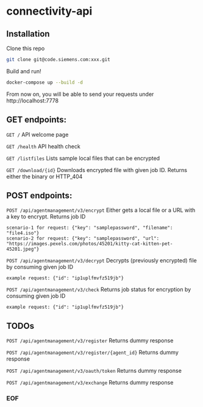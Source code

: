 # connectivity-api

## Installation

Clone this repo

```bash
git clone git@code.siemens.com:xxx.git
```

Build and run!

```bash
docker-compose up --build -d
```

From now on, you will be able to send your requests under http://localhost:7778

## GET endpoints:

`GET /`
API welcome page

`GET /health`
API health check

`GET /listfiles`
Lists sample local files that can be encrypted

`GET /download/{id}`
Downloads encrypted file with given job ID. Returns either the binary or HTTP_404

## POST endpoints:

`POST /api/agentmanagement/v3/encrypt`
Either gets a local file or a URL with a key to encrypt. Returns job ID
~~~~
scenario-1 for request: {"key": "samplepassword", "filename": "file4.iso"}
scenario-2 for request: {"key": "samplepassword", "url": "https://images.pexels.com/photos/45201/kitty-cat-kitten-pet-45201.jpeg"}
~~~~

`POST /api/agentmanagement/v3/decrypt`
Decrypts (previously encrypted) file by consuming given job ID
~~~~
example request: {"id": "ip1uplfmvfz519jb"}
~~~~

`POST /api/agentmanagement/v3/check`
Returns job status for encryption by consuming given job ID
~~~~
example request: {"id": "ip1uplfmvfz519jb"}
~~~~

## TODOs

`POST /api/agentmanagement/v3/register`
Returns dummy response

`POST /api/agentmanagement/v3/register/{agent_id}`
Returns dummy response

`POST /api/agentmanagement/v3/oauth/token`
Returns dummy response

`POST /api/agentmanagement/v3/exchange`
Returns dummy response


### EOF
